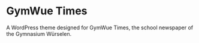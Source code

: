 # GymWue Times
A WordPress theme designed for GymWue Times, the school newspaper of the Gymnasium Würselen.
